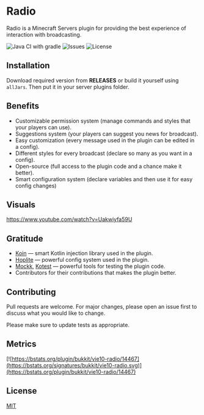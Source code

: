 # Radio

Radio is a Minecraft Servers plugin for providing the best experience of interaction with broadcasting.

![Java CI with gradle](https://github.com/vie10/radio/actions/workflows/gradle.yml/badge.svg?branch=master)
![Issues](https://img.shields.io/github/issues/vie10/radio)
![License](https://img.shields.io/github/license/vie10/radio)

## Installation

Download required version from **RELEASES** or build it yourself using `allJars`. Then put it in your server plugins
folder.

## Benefits

- Customizable permission system (manage commands and styles that your players can use).
- Suggestions system (your players can suggest you news for broadcast).
- Easy customization (every message used in the plugin can be edited in a config).
- Different styles for every broadcast (declare so many as you want in a config).
- Open-source (full access to the plugin code and a chance make it better).
- Smart configuration system (declare variables and then use it for easy config changes)

## Visuals

https://www.youtube.com/watch?v=Uakwiyfa59U

## Gratitude

- [Koin](https://github.com/InsertKoinIO/koin) — smart Kotlin injection library used in the plugin.
- [Hoplite](https://github.com/sksamuel/hoplite) — powerful config system used in the plugin.
- [Mockk](https://github.com/mockk/mockk), [Kotest](https://github.com/kotest/kotest) — powerful tools for testing the
  plugin code.
- Contributors for their contributions that makes the plugin better.

## Contributing

Pull requests are welcome. For major changes, please open an issue first to discuss what you would like to change.

Please make sure to update tests as appropriate.

## Metrics

[![https://bstats.org/plugin/bukkit/vie10-radio/14467](https://bstats.org/signatures/bukkit/vie10-radio.svg)](https://bstats.org/plugin/bukkit/vie10-radio/14467)

## License

[MIT](https://choosealicense.com/licenses/mit/)
